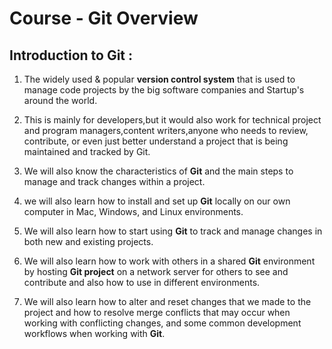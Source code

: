 # Course - Git Overview  

## Introduction to Git :  

1. The widely used & popular **version control system** that is used to manage code projects by the big software companies and Startup's around the world.   

2. This is mainly for developers,but it would also work for technical project and program managers,content writers,anyone who needs to review, contribute, or even just better understand a project that is being maintained and tracked by Git.   

3. We will also know the characteristics of **Git** and the main steps to manage and track changes within a project.  

4. we will also learn how to install and set up **Git** locally on our own computer in Mac, Windows, and Linux environments.  

5. We will also learn how to start using **Git** to track and manage changes in both new and existing projects.   

6. We will also learn how to work with others in a shared **Git** environment by hosting **Git project** on a network server for others to see and contribute and also how to use in different environments.  

7. We will also learn how to alter and reset changes that we made to the project and how to resolve merge conflicts that may occur when working with conflicting changes, and some common development workflows when working with **Git**.
